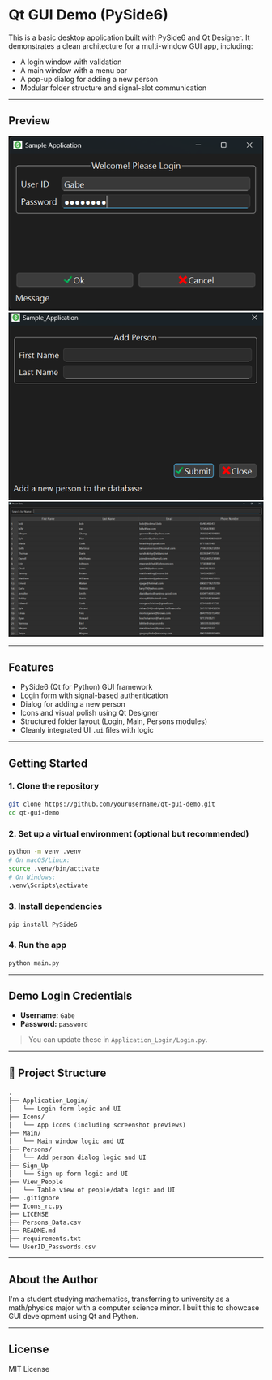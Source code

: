 # Qt GUI Demo (PySide6)

This is a basic desktop application built with PySide6 and Qt Designer. It demonstrates a clean architecture for a multi-window GUI app, including:

- A login window with validation
- A main window with a menu bar
- A pop-up dialog for adding a new person
- Modular folder structure and signal-slot communication

---

## Preview

![Login Window](./Icons/Qt_app_pic1.png)  
![Main Window](./Icons/Qt_app_pic2.png)
![View People Window](./Icons/Qt_app_pic3.png)

---

## Features

- PySide6 (Qt for Python) GUI framework
- Login form with signal-based authentication
- Dialog for adding a new person
- Icons and visual polish using Qt Designer
- Structured folder layout (Login, Main, Persons modules)
- Cleanly integrated UI `.ui` files with logic

---

## Getting Started

### 1. Clone the repository

```bash
git clone https://github.com/yourusername/qt-gui-demo.git
cd qt-gui-demo
```

### 2. Set up a virtual environment (optional but recommended)

```bash
python -m venv .venv
# On macOS/Linux:
source .venv/bin/activate
# On Windows:
.venv\Scripts\activate
```

### 3. Install dependencies

```bash
pip install PySide6
```

### 4. Run the app

```bash
python main.py
```

---

## Demo Login Credentials

- **Username:** `Gabe`
- **Password:** `password`

> You can update these in `Application_Login/Login.py`.

---

## 📂 Project Structure

```
.
├── Application_Login/
│   └── Login form logic and UI
├── Icons/
│   └── App icons (including screenshot previews)
├── Main/
│   └── Main window logic and UI
├── Persons/
│   └── Add person dialog logic and UI
├── Sign_Up
│   └── Sign up form logic and UI
├── View_People
│   └── Table view of people/data logic and UI
├── .gitignore
├── Icons_rc.py
├── LICENSE
├── Persons_Data.csv
├── README.md
├── requirements.txt
└── UserID_Passwords.csv
```

---

## About the Author

I'm a student studying mathematics, transferring to university as a math/physics major with a computer science minor. I built this to showcase GUI development using Qt and Python.

---

## License

MIT License
